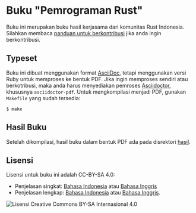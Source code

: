 # Buku "Pemrograman Rust"

Buku ini merupakan buku hasil kerjasama dari komunitas Rust Indonesia. Silahkan membaca [panduan untuk berkontribusi](kontribusi.md) jika anda ingin berkontribusi.

## Typeset

Buku ini dibuat menggunakan format [AsciiDoc](https://asciidoc.org/), tetapi menggunakan versi Ruby untuk memproses ke bentuk PDF. Jika ingin memproses sendiri atau berkotribusi, maka anda harus menyediakan pemroses [Asciidoctor](https://asciidoctor.org/), khususnya `asciidoctor-pdf`. Untuk mengkompilasi menjadi PDF, gunakan `Makefile` yang sudah tersedia:

```
$ make
```

## Hasil Buku

Setelah dikompilasi, hasil buku dalam bentuk PDF ada pada disrektori [hasil](hasil/).

## Lisensi

Lisensi untuk buku ini adalah CC-BY-SA 4.0:

* Penjelasan singkat: [Bahasa Indonesia](https://creativecommons.org/licenses/by/4.0/deed.id) atau [Bahasa  Inggris](https://creativecommons.org/licenses/by/4.0/)
* Penjelasan lengkap: [Bahasa Indonesia](https://creativecommons.org/licenses/by-sa/4.0/legalcode.id) atau [Bahasa  Inggris](https://creativecommons.org/licenses/by-sa/4.0/legalcode).

![Lisensi Creative Commons BY-SA Internasional 4.0](https://i.creativecommons.org/l/by/4.0/88x31.png)
